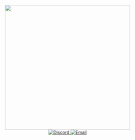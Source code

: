 <div id="header" align="center">
  <img src="https://media.giphy.com/media/sT3pYYJqlZwir1bTqL/giphy.gif" width="400"/>
</div>
<div id="badges" align="center">
  <a href="https://discordapp.com/users/367733150710759424"><img alt="Discord" src="https://img.shields.io/badge/Discord-%25235865F2.svg?style=for-the-badge&logo=discord&color=white">
  <a href="mailto:dev@davidpark.xyz"><img alt="Email" src="https://img.shields.io/badge/Email-D14836?style=for-the-badge&logo=gmail&color=white">
</div>



<!--
**dp247/dp247** is a ✨ _special_ ✨ repository because its `README.md` (this file) appears on your GitHub profile.

Here are some ideas to get you started:

- 🔭 I’m currently working on ...
- 🌱 I’m currently learning ...
- 👯 I’m looking to collaborate on ...
- 🤔 I’m looking for help with ...
- 💬 Ask me about ...
- 📫 How to reach me: dev at davidpark dot xyz
- 😄 Pronouns: ...
- ⚡ Fun fact: ...
-->
